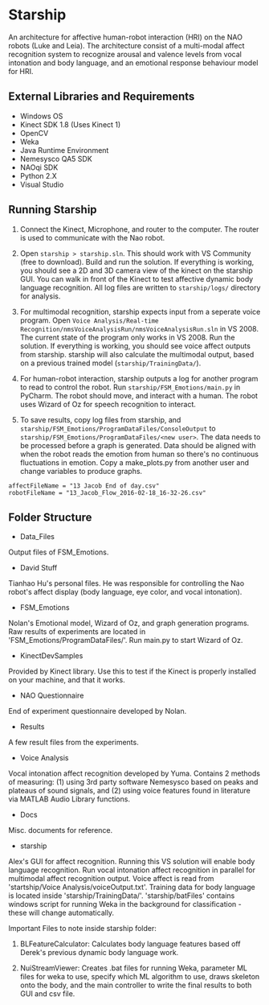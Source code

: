 # Starship

An architecture for affective human-robot interaction (HRI) on the NAO robots (Luke and Leia). The architecture consist of a multi-modal affect recognition system to recognize arousal and valence levels from vocal intonation and body language, and an emotional response behaviour model for HRI.

## External Libraries and Requirements

* Windows OS
* Kinect SDK 1.8 (Uses Kinect 1)
* OpenCV
* Weka
* Java Runtime Environment
* Nemesysco QA5 SDK
* NAOqi SDK
* Python 2.X
* Visual Studio

## Running Starship

1. Connect the Kinect, Microphone, and router to the computer. The router is used to communicate with the Nao robot.

2. Open `starship > starship.sln`. This should work with VS Community (free to download). Build and run the solution. If everything is working, you should see a 2D and 3D camera view of the kinect on the starship GUI. You can walk in front of the Kinect to test affective dynamic body language recognition. All log files are written to `starship/logs/` directory for analysis.

3. For multimodal recognition, starship expects input from a seperate voice program. Open `Voice Analysis/Real-time Recognition/nmsVoiceAnalysisRun/nmsVoiceAnalysisRun.sln` in VS 2008. The current state of the program only works in VS 2008. Run the solution. If everything is working, you should see voice affect outputs from starship. starship will also calculate the multimodal output, based on a previous trained model (`starship/TrainingData/`).

4. For human-robot interaction, starship outputs a log for another program to read to control the robot. Run `starship/FSM_Emotions/main.py` in PyCharm. The robot should move, and interact with a human. The robot uses Wizard of Oz for speech recognition to interact.

5. To save results, copy log files from starship, and `starship/FSM_Emotions/ProgramDataFiles/ConsoleOutput` to `starship/FSM_Emotions/ProgramDataFiles/<new user>`. The data needs to be processed before a graph is generated. Data should be aligned with when the robot reads the emotion from human so there's no continuous fluctuations in emotion. Copy a make_plots.py from another user and change variables to produce graphs.

```
affectFileName = "13 Jacob End of day.csv"
robotFileName = "13_Jacob_Flow_2016-02-18_16-32-26.csv"
```

## Folder Structure

* Data_Files

Output files of FSM_Emotions.

* David Stuff

Tianhao Hu's personal files. He was responsible for controlling the Nao robot's affect display (body language, eye color, and vocal intonation).

* FSM_Emotions

Nolan's Emotional model, Wizard of Oz, and graph generation programs. Raw results of experiments are located in 'FSM_Emotions/ProgramDataFiles/'. Run main.py to start Wizard of Oz.

* KinectDevSamples

Provided by Kinect library. Use this to test if the Kinect is properly installed on your machine, and that it works.

* NAO Questionnaire

End of experiment questionnaire developed by Nolan.

* Results

A few result files from the experiments.

* Voice Analysis

Vocal intonation affect recognition developed by Yuma. Contains 2 methods of measuring: (1) using 3rd party software Nemesysco based on peaks and plateaus of sound signals, and (2) using voice features found in literature via MATLAB Audio Library functions.

* Docs

Misc. documents for reference.

* starship

Alex's GUI for affect recognition. Running this VS solution will enable body language recognition. Run vocal intonation affect recognition in parallel for multimodal affect recognition output. Voice affect is read from 'startship/Voice Analysis/voiceOutput.txt'. Training data for body language is located inside 'starship/TrainingData/'. 'starship/batFiles' contains windows script for running Weka in the background for classification - these will change automatically.

Important Files to note inside starship folder:

1. BLFeatureCalculator: Calculates body language features based off Derek's previous dynamic body language work.

2. NuiStreamViewer: Creates .bat files for running Weka, parameter ML files for weka to use, specify which ML algorithm to use, draws skeleton onto the body, and the main controller to write the final results to both GUI and csv file.
